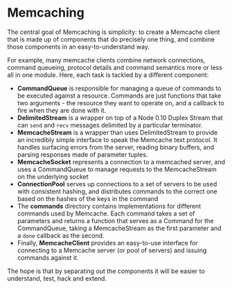# Memcaching

The central goal of Memcaching is simplicity: to create a Memcache client that is made up of components that do precisely one thing, and combine those components in an easy-to-understand way.

For example, many memcache clients combine network connections, command queueing, protocol details and command semantics more or less all in one module. Here, each task is tackled by a different component:

- **CommandQueue** is responsible for managing a queue of commands to be executed against a resource. Commands are just functions that take two arguments - the resource they want to operate on, and a callback to fire when they are done with it.
- **DelimitedStream** is a wrapper on top of a Node 0.10 Duplex Stream that can `send` and `recv` messages delimited by a particular terminator.
- **MemcacheStream** is a wrapper than uses DelimitedStream to provide an incredibly simple interface to speak the Memcache text protocol. It handles surfacing errors from the server, reading binary buffers, and parsing responses made of parameter tuples.
- **MemcacheSocket** represents a connection to a memcached server, and uses a CommandQueue to manage requests to the MemcacheStream on the underlying socket
- **ConnectionPool** serves up connections to a set of servers to be used with consistent hashing, and distributes commands to the correct one based on the hashes of the keys in the command
- The **commands** directory contains implementations for different commands used by Memcache. Each command takes a set of parameters and returns a function that serves as a Command for the CommandQueue, taking a MemcacheStream as the first parameter and a `done` callback as the second.
- Finally, **MemcacheClient** provides an easy-to-use interface for connecting to a Memcache server (or pool of servers) and issuing commands against it.

The hope is that by separating out the components it will be easier to understand, test, hack and extend.


